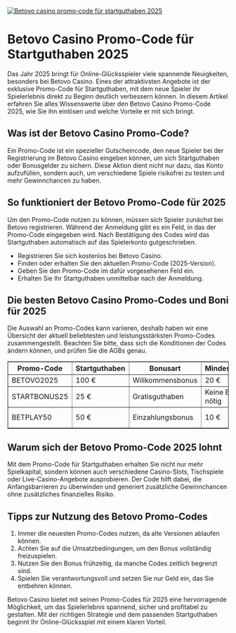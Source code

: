 [![Betovo casino promo-code für startguthaben 2025](https://123-caf.pages.dev/gitsignup.png)](https://vrmoo.ru/Bt82HjjY)

<h1>Betovo Casino Promo-Code für Startguthaben 2025</h1>  <p>Das Jahr 2025 bringt für Online-Glücksspieler viele spannende Neuigkeiten, besonders bei Betovo Casino. Eines der attraktivsten Angebote ist der exklusive Promo-Code für Startguthaben, mit dem neue Spieler ihr Spielerlebnis direkt zu Beginn deutlich verbessern können. In diesem Artikel erfahren Sie alles Wissenswerte über den Betovo Casino Promo-Code 2025, wie Sie ihn einlösen und welche Vorteile er mit sich bringt.</p>  <h2>Was ist der Betovo Casino Promo-Code?</h2>  <p>Ein Promo-Code ist ein spezieller Gutscheincode, den neue Spieler bei der Registrierung im Betovo Casino eingeben können, um sich Startguthaben oder Bonusgelder zu sichern. Diese Aktion dient nicht nur dazu, das Konto aufzufüllen, sondern auch, um verschiedene Spiele risikofrei zu testen und mehr Gewinnchancen zu haben.</p>  <h2>So funktioniert der Betovo Promo-Code für 2025</h2>  <p>Um den Promo-Code nutzen zu können, müssen sich Spieler zunächst bei Betovo registrieren. Während der Anmeldung gibt es ein Feld, in das der Promo-Code eingegeben wird. Nach Bestätigung des Codes wird das Startguthaben automatisch auf das Spielerkonto gutgeschrieben.</p>  <ul>   <li>Registrieren Sie sich kostenlos bei Betovo Casino.</li>   <li>Finden oder erhalten Sie den aktuellen Promo-Code (2025-Version).</li>   <li>Geben Sie den Promo-Code im dafür vorgesehenen Feld ein.</li>   <li>Erhalten Sie Ihr Startguthaben unmittelbar nach der Anmeldung.</li> </ul>  <h2>Die besten Betovo Casino Promo-Codes und Boni für 2025</h2>  <p>Die Auswahl an Promo-Codes kann variieren, deshalb haben wir eine Übersicht der aktuell beliebtesten und leistungsstärksten Promo-Codes zusammengestellt. Beachten Sie bitte, dass sich die Konditionen der Codes ändern können, und prüfen Sie die AGBs genau.</p>  <table border="1" cellpadding="5" cellspacing="0">   <thead>     <tr>       <th>Promo-Code</th>       <th>Startguthaben</th>       <th>Bonusart</th>       <th>Mindesteinzahlung</th>       <th>Umsatzbedingungen</th>     </tr>   </thead>   <tbody>     <tr>       <td>BETOVO2025</td>       <td>100 €</td>       <td>Willkommensbonus</td>       <td>20 €</td>       <td>25x Bonusbetrag</td>     </tr>     <tr>       <td>STARTBONUS25</td>       <td>25 €</td>       <td>Gratisguthaben</td>       <td>Keine Einzahlung nötig</td>       <td>30x Bonusbetrag</td>     </tr>     <tr>       <td>BETPLAY50</td>       <td>50 €</td>       <td>Einzahlungsbonus</td>       <td>10 €</td>       <td>20x Bonus + Einzahlung</td>     </tr>   </tbody> </table>  <h2>Warum sich der Betovo Promo-Code 2025 lohnt</h2>  <p>Mit dem Promo-Code für Startguthaben erhalten Sie nicht nur mehr Spielkapital, sondern können auch verschiedene Casino-Slots, Tischspiele oder Live-Casino-Angebote ausprobieren. Der Code hilft dabei, die Anfangsbarrieren zu überwinden und generiert zusätzliche Gewinnchancen ohne zusätzliches finanzielles Risiko.</p>  <h2>Tipps zur Nutzung des Betovo Promo-Codes</h2>  <ol>   <li>Immer die neuesten Promo-Codes nutzen, da alte Versionen ablaufen können.</li>   <li>Achten Sie auf die Umsatzbedingungen, um den Bonus vollständig freizuspielen.</li>   <li>Nutzen Sie den Bonus frühzeitig, da manche Codes zeitlich begrenzt sind.</li>   <li>Spielen Sie verantwortungsvoll und setzen Sie nur Geld ein, das Sie entbehren können.</li> </ol>  <p>Betovo Casino bietet mit seinen Promo-Codes für 2025 eine hervorragende Möglichkeit, um das Spielerlebnis spannend, sicher und profitabel zu gestalten. Mit der richtigen Strategie und dem passenden Startguthaben beginnt Ihr Online-Glücksspiel mit einem klaren Vorteil.</p>